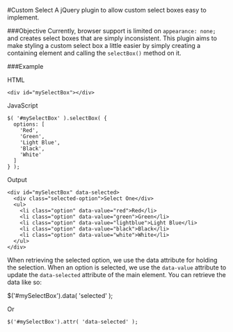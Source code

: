 #Custom Select
A jQuery plugin to allow custom select boxes easy to implement.

###Objective
Currently, browser support is limited on `appearance: none;` and creates select boxes that are simply inconsistent. This plugin aims to make styling a custom select box a little easier by simply creating a containing element and calling the `selectBox()` method on it.

###Example

HTML

    <div id="mySelectBox"></div>

JavaScript

    $( '#mySelectBox' ).selectBox( {
      options: [
        'Red',
        'Green',
        'Light Blue',
        'Black',
        'White'
      ]
    } );

Output

    <div id="mySelectBox" data-selected>
      <div class="selected-option">Select One</div>
      <ul>
        <li class="option" data-value="red">Red</li>
        <li class="option" data-value="green">Green</li>
        <li class="option" data-value="lightblue">Light Blue</li>
        <li class="option" data-value="black">Black</li>
        <li class="option" data-value="white">White</li>
      </ul>
    </div>

When retrieving the selected option, we use the data attribute for holding the selection. When an option is selected, we use the `data-value` attribute to update the `data-selected` attribute of the main element. You can retrieve the data like so:

   $('#mySelectBox').data( 'selected' );

Or

    $('#mySelectBox').attr( 'data-selected' );
